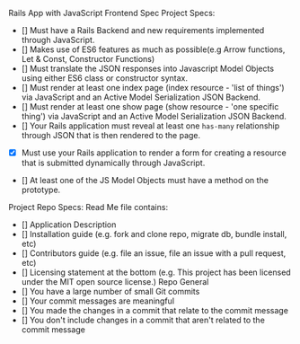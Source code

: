 Rails App with JavaScript Frontend Spec
Project Specs:
- []  Must have a Rails Backend and new requirements implemented through JavaScript.
- []  Makes use of ES6 features as much as possible(e.g Arrow functions, Let & Const, Constructor Functions)
- []  Must translate the JSON responses into Javascript Model Objects using either ES6 class or constructor syntax.
- []  Must render at least one index page (index resource - 'list of things') via JavaScript and an Active Model Serialization JSON Backend.
- []  Must render at least one show page (show resource - 'one specific thing') via JavaScript and an Active Model Serialization JSON Backend.
- []  Your Rails application must reveal at least one `has-many` relationship through JSON that is then rendered to the page.
- [X]  Must use your Rails application to render a form for creating a resource that is submitted dynamically through JavaScript.
- []  At least one of the JS Model Objects must have a method on the prototype.


Project Repo Specs:
Read Me file contains:
- []  Application Description
- []  Installation guide (e.g. fork and clone repo, migrate db, bundle install, etc)
- []  Contributors guide (e.g. file an issue, file an issue with a pull request, etc)
- []  Licensing statement at the bottom (e.g. This project has been licensed under the MIT open source license.)
Repo General
- []  You have a large number of small Git commits
- []  Your commit messages are meaningful
- []  You made the changes in a commit that relate to the commit message
- []  You don't include changes in a commit that aren't related to the commit message
